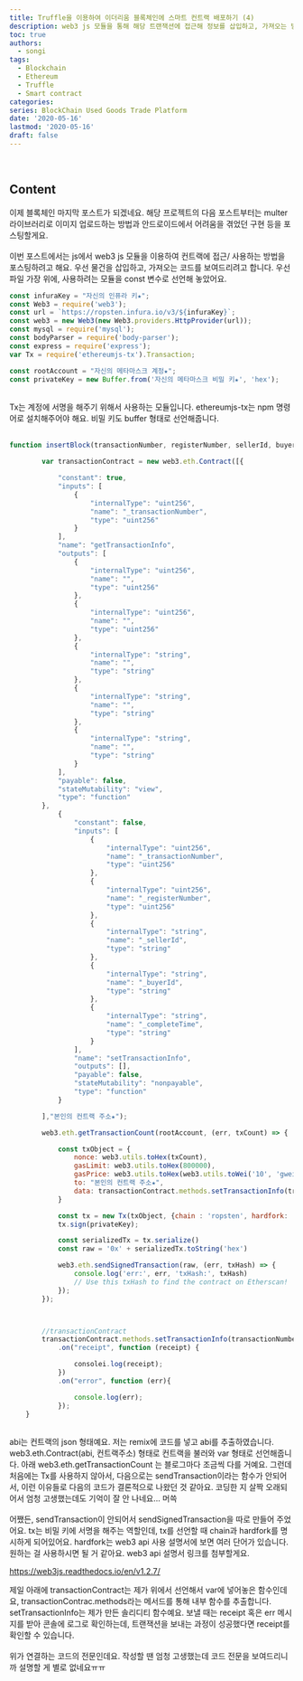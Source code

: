 ```yaml
---
title: Truffle을 이용하여 이더리움 블록체인에 스마트 컨트랙 배포하기 (4)
description: web3 js 모듈을 통해 해당 트랜잭션에 접근해 정보를 삽입하고, 가져오는 방법
toc: true
authors:
  - songi
tags:
  - Blockchain
  - Ethereum
  - Truffle
  - Smart contract
categories:
series: BlockChain Used Goods Trade Platform
date: '2020-05-16'
lastmod: '2020-05-16'
draft: false
---
```

</br>

## Content

이제 블록체인 마지막 포스트가 되겠네요. 해당 프로젝트의 다음 포스트부터는 multer 라이브러리로 이미지 업로드하는 방법과 안드로이드에서 어려움을 겪었던 구현 등을 포스팅할게요.
</br>
</br>
이번 포스트에서는 js에서 web3 js 모듈을 이용하여 컨트랙에 접근/ 사용하는 방법을 포스팅하려고 해요. 우선 물건을 삽입하고, 가져오는 코드를 보여드리려고 합니다. 우선 파일 가장 위에, 사용하려는 모듈을  const 변수로 선언해 놓았어요.
</br>

```javascript
const infuraKey = "자신의 인퓨라 키★";
const Web3 = require('web3');
const url = `https://ropsten.infura.io/v3/${infuraKey}`;
const web3 = new Web3(new Web3.providers.HttpProvider(url));
const mysql = require('mysql');
const bodyParser = require('body-parser');
const express = require('express');
var Tx = require('ethereumjs-tx').Transaction;

const rootAccount = "자신의 메타마스크 계정★";
const privateKey = new Buffer.from('자신의 메타마스크 비밀 키★', 'hex');
```
</br>
Tx는 계정에 서명을 해주기 위해서 사용하는 모듈입니다. ethereumjs-tx는 npm 명령어로 설치해주어야 해요. 비밀 키도 buffer 형태로 선언해줍니다.
</br>
</br>

```javascript
function insertBlock(transactionNumber, registerNumber, sellerId, buyerId, completeTime) {

		var transactionContract = new web3.eth.Contract([{

			"constant": true,
			"inputs": [
				{
					"internalType": "uint256",
					"name": "_transactionNumber",
					"type": "uint256"
				}
			],
			"name": "getTransactionInfo",
			"outputs": [
				{
					"internalType": "uint256",
					"name": "",
					"type": "uint256"
				},
				{
					"internalType": "uint256",
					"name": "",
					"type": "uint256"
				},
				{
					"internalType": "string",
					"name": "",
					"type": "string"
				},
				{
					"internalType": "string",
					"name": "",
					"type": "string"
				},
				{
					"internalType": "string",
					"name": "",
					"type": "string"
				}
			],
			"payable": false,
			"stateMutability": "view",
			"type": "function"
		},
			{
				"constant": false,
				"inputs": [
					{
						"internalType": "uint256",
						"name": "_transactionNumber",
						"type": "uint256"
					},
					{
						"internalType": "uint256",
						"name": "_registerNumber",
						"type": "uint256"
					},
					{
						"internalType": "string",
						"name": "_sellerId",
						"type": "string"
					},
					{
						"internalType": "string",
						"name": "_buyerId",
						"type": "string"
					},
					{
						"internalType": "string",
						"name": "_completeTime",
						"type": "string"
					}
				],
				"name": "setTransactionInfo",
				"outputs": [],
				"payable": false,
				"stateMutability": "nonpayable",
				"type": "function"
			}

		],"본인의 컨트랙 주소★");

		web3.eth.getTransactionCount(rootAccount, (err, txCount) => {

			const txObject = {
				nonce: web3.utils.toHex(txCount),
				gasLimit: web3.utils.toHex(800000),
				gasPrice: web3.utils.toHex(web3.utils.toWei('10', 'gwei')),
				to: "본인의 컨트랙 주소★",
				data: transactionContract.methods.setTransactionInfo(transactionNumber, registerNumber, sellerId, buyerId, completeTime).encodeABI()
			}

			const tx = new Tx(txObject, {chain : 'ropsten', hardfork: 'petersburg'});
			tx.sign(privateKey);

			const serializedTx = tx.serialize()
			const raw = '0x' + serializedTx.toString('hex')

			web3.eth.sendSignedTransaction(raw, (err, txHash) => {
				console.log('err:', err, 'txHash:', txHash)
				// Use this txHash to find the contract on Etherscan!
			});
		});



		//transactionContract
		transactionContract.methods.setTransactionInfo(transactionNumber, registerNumber, sellerId, buyerId, completeTime).send({ from: "보내는 계정★"})
			.on("receipt", function (receipt) {

				consolei.log(receipt);
			})
			.on("error", function (err){ 

				console.log(err);
			});
	}
```
</br>
abi는 컨트랙의 json 형태예요. 저는 remix에 코드를 넣고 abi를 추출하였습니다. web3.eth.Contract(abi, 컨트랙주소) 형태로 컨트랙을 불러와 var 형태로 선언해줍니다. 아래 web3.eth.getTransactionCount 는 블로그마다 조금씩 다를 거예요. 그런데 처음에는 Tx를 사용하지 않아서, 다음으로는 sendTransaction이라는 함수가 안되어서, 이런 이유들로 다음의 코드가 결론적으로 나왔던 것 같아요. 코딩한 지 살짝 오래되어서 엄청 고생했는데도 기억이 잘 안 나네요... 머쓱
</br>
</br>
어쨌든, sendTransaction이 안되어서 sendSignedTransaction을 따로 만들어 주었어요. tx는 비밀 키에 서명을 해주는 역할인데, tx를 선언할 때 chain과 hardfork를 명시하게 되어있어요. hardfork는 web3 api 사용 설명서에 보면 여러 단어가 있습니다. 원하는 걸 사용하시면 될 거 같아요. web3 api 설명서 링크를 첨부할게요.
</br>

https://web3js.readthedocs.io/en/v1.2.7/

제일 아래에 transactionContract는 제가 위에서 선언해서 var에 넣어놓은 함수인데요, transactionContrac.methods라는 메서드를 통해 내부 함수를 추출합니다. setTransactionInfo는 제가 만든 솔리디티 함수예요. 보낼 때는 receipt 혹은 err 메시지를 받아 콘솔에 로그로 확인하는데, 트랜잭션을 보내는 과정이 성공했다면 receipt를 확인할 수 있습니다. 
</br>
</br>
위가 연결하는 코드의 전문인데요. 작성할 땐 엄청 고생했는데 코드 전문을 보여드리니까 설명할 게 별로 없네요ㅠㅠ